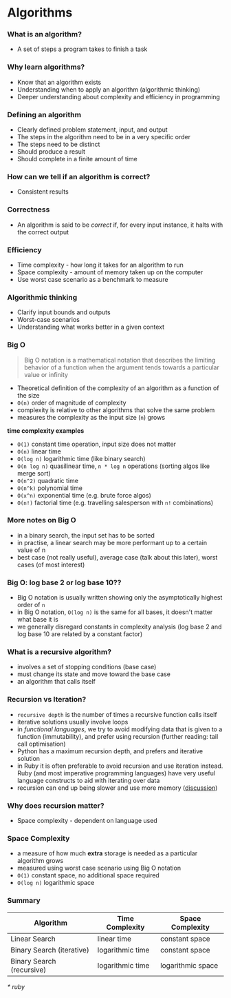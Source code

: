 # Algorithms

### What is an algorithm?
* A set of steps a program takes to finish a task

### Why learn algorithms?
* Know that an algorithm exists
* Understanding when to apply an algorithm (algorithmic thinking)
* Deeper understanding about complexity and efficiency in programming

### Defining an algorithm
* Clearly defined problem statement, input, and output
* The steps in the algorithm need to be in a very specific order
* The steps need to be distinct
* Should produce a result
* Should complete in a finite amount of time

### How can we tell if an algorithm is correct?
* Consistent results

### Correctness
* An algorithm is said to be _correct_ if, for every input instance, it halts with the correct output

### Efficiency
* Time complexity - how long it takes for an algorithm to run
* Space complexity - amount of memory taken up on the computer
* Use worst case scenario as a benchmark to measure

### Algorithmic thinking
* Clarify input bounds and outputs
* Worst-case scenarios
* Understanding what works better in a given context

### Big O
> Big O notation is a mathematical notation that describes the limiting behavior of a function when the argument tends towards a particular value or infinity
* Theoretical definition of the complexity of an algorithm as a function of the size
* `O(n)` order of magnitude of complexity
* complexity is relative to other algorithms that solve the same problem
* measures the complexity as the input size (`n`) grows

**time complexity examples**
* `O(1)` constant time operation, input size does not matter
* `O(n)` linear time
* `O(log n)` logarithmic time (like binary search)
* `O(n log n)` quasilinear time, `n * log n` operations (sorting algos like merge sort)
* `O(n^2)` quadratic time
* `O(n^k)` polynomial time
* `O(x^n)` exponential time (e.g. brute force algos)
* `O(n!)` factorial time (e.g. travelling salesperson with `n!` combinations)

### More notes on Big O
* in a binary search, the input set has to be sorted
* in practise, a linear search may be more performant up to a certain value of n
* best case (not really useful), average case (talk about this later), worst cases (of most interest)

### Big O: log base 2 or log base 10??
* Big O notation is usually written showing only the asymptotically highest order of `n`
* in Big O notation, `O(log n)` is the same for all bases, it doesn't matter what base it is
* we generally disregard constants in complexity analysis (log base 2 and log base 10 are related by a constant factor)

### What is a recursive algorithm?
* involves a set of stopping conditions (base case)
* must change its state and move toward the base case
* an algorithm that calls itself

### Recursion vs Iteration?
* `recursive depth` is the number of times a recursive function calls itself
* iterative solutions usually involve loops
* in _functional languages_, we try to avoid modifying data that is given to a function (immutability), and prefer using recursion (further reading: tail call optimisation)
* Python has a maximum recursion depth, and prefers and iterative solution
* in Ruby it is often preferable to avoid recursion and use iteration instead. Ruby (and most imperative programming languages) have very useful language constructs to aid with iterating over data
* recursion can end up being slower and use more memory ([discussion](https://stackoverflow.com/questions/3021/what-is-recursion-and-when-should-i-use-it/3093#3093))

### Why does recursion matter?
* Space complexity - dependent on language used

### Space Complexity
* a measure of how much **extra** storage is needed as a particular algorithm grows
* measured using worst case scenario using Big O notation
* `O(1)` constant space, no additional space required
* `O(log n)` logarithmic space

### Summary
| Algorithm | Time Complexity | Space Complexity |
| ------ | ------ | ----- |
| Linear Search | linear time | constant space |
| Binary Search (iterative) | logarithmic time | constant space |
| Binary Search (recursive) | logarithmic time | logarithmic space |
_* ruby_
